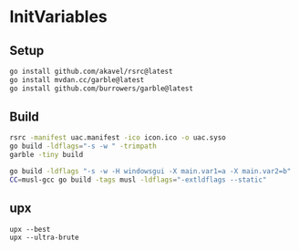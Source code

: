 # InitVariables

## Setup

``` bash
go install github.com/akavel/rsrc@latest
go install mvdan.cc/garble@latest
go install github.com/burrowers/garble@latest
```

## Build

``` bash
rsrc -manifest uac.manifest -ico icon.ico -o uac.syso
go build -ldflags="-s -w " -trimpath 
garble -tiny build
```

``` bash
go build -ldflags "-s -w -H windowsgui -X main.var1=a -X main.var2=b"
CC=musl-gcc go build -tags musl -ldflags="-extldflags --static"
```

## upx

```
upx --best
upx --ultra-brute 
```

